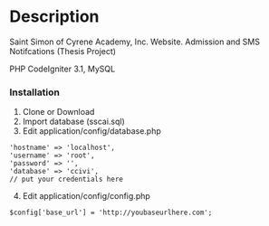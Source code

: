 # Description
Saint Simon of Cyrene Academy, Inc. Website. Admission and SMS Notifcations (Thesis Project)

PHP CodeIgniter 3.1, MySQL

### Installation
1. Clone or Download
2. Import database (sscai.sql)
3. Edit application/config/database.php
```
'hostname' => 'localhost',
'username' => 'root',
'password' => '',
'database' => 'ccivi',
// put your credentials here
```
4. Edit application/config/config.php
```
$config['base_url'] = 'http://youbaseurlhere.com';
```
